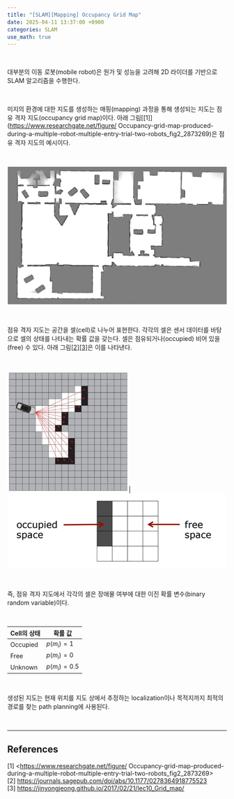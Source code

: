 ```yaml
---
title: "[SLAM][Mapping] Occupancy Grid Map"
date: 2025-04-11 13:37:00 +0900
categories: SLAM
use_math: true
---
```


&nbsp;

대부분의 이동 로봇(mobile robot)은 원가 및 성능을 고려해 2D 라이더를 기반으로 SLAM 알고리즘을 수행한다.

<br>

미지의 환경에 대한 지도를 생성하는 매핑(mapping) 과정을 통해 생성되는 지도는 점유 격자 지도(occupancy grid map)이다. 아래 그림[[1]](https://www.researchgate.net/figure/  Occupancy-grid-map-produced-during-a-multiple-robot-multiple-entry-trial-two-robots_fig2_2873269)은 점유 격자 지도의 예시이다.

<br>

![Occupancy grid map](/assets/img/2025-04-11/occupancy-grid-map-1.png)

<br>

점유 격자 지도는 공간을 셀(cell)로 나누어 표현한다. 각각의 셀은 센서 데이터를 바탕으로 셀의 상태를 나타내는 확률 값을 갖는다. 셀은 점유되거나(occupied) 비어 있을(free) 수 있다. 아래 그림[[2]](https://journals.sagepub.com/doi/abs/10.1177/0278364918775523)[[3]](https://jinyongjeong.github.io/2017/02/21/lec10_Grid_map/)은 이를 나타낸다.

<br>

![Occupancy grid map](/assets/img/2025-04-11/occupancy-grid-map-2.png)|![Occupancy grid map](/assets/img/2025-04-11/occupancy-grid-map-3.png)

<br>

즉, 점유 격자 지도에서 각각의 셀은 장애물 여부에 대한 이진 확률 변수(binary random variable)이다.

<br>

|Cell의 상태|확률 값|
|---|---|
|Occupied|$p\left( m_i \right)=1$|
|Free|$p\left( m_i \right)=0$|
|Unknown|$p\left( m_i \right)=0.5$|

<br>

생성된 지도는 현재 위치를 지도 상에서 추정하는 localization이나 목적지까지 최적의 경로를 찾는 path planning에 사용된다.

<br>

---

## References

[1] <https://www.researchgate.net/figure/  Occupancy-grid-map-produced-during-a-multiple-robot-multiple-entry-trial-two-robots_fig2_2873269>  
[2] <https://journals.sagepub.com/doi/abs/10.1177/0278364918775523>  
[3] <https://jinyongjeong.github.io/2017/02/21/lec10_Grid_map/>

&nbsp;